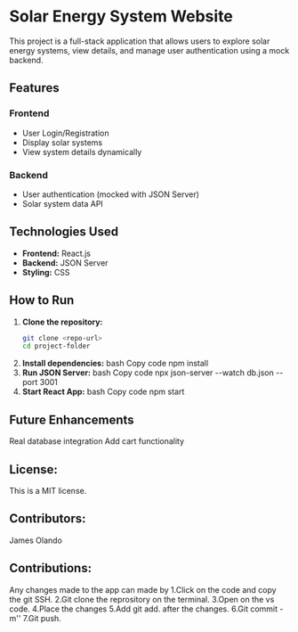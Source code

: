 # Solar Energy System Website

This project is a full-stack application that allows users to explore solar energy systems, view details, and manage user authentication using a mock backend.

## Features

### Frontend
- User Login/Registration
- Display solar systems
- View system details dynamically

### Backend
- User authentication (mocked with JSON Server)
- Solar system data API

## Technologies Used

- **Frontend:** React.js
- **Backend:** JSON Server
- **Styling:** CSS

## How to Run

1. **Clone the repository:**
   ```bash
   git clone <repo-url>
   cd project-folder
2. **Install dependencies:**
      bash
 Copy code
npm install
3. **Run JSON Server:**
    bash
    Copy code
    npx json-server --watch db.json --port 3001  
4.   **Start React App:**
      bash
     Copy code
     npm start
## Future Enhancements
   Real database integration
   Add cart functionality
## License: 
This is a MIT license.
## Contributors:
James Olando
## Contributions:
 Any changes made to the app can made by
 1.Click on the code and copy the git SSH.
 2.Git clone the reprository on the terminal.
 3.Open on the vs code.
 4.Place the changes
 5.Add git add. after the changes.
 6.Git commit -m''
 7.Git push.